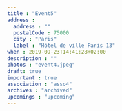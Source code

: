 ```yaml
---
title : "Event5"
address :
  address : ""
  postalCode : 75000
  city : "Paris"
  label : "Hôtel de ville Paris 13"
when : 2019-09-23T14:41:28+02:00
description : ""
photos : "event4.jpeg"
draft: true
important : true
association : "asso4"
archives : "archived"
upcomings : "upcoming"
---
```

